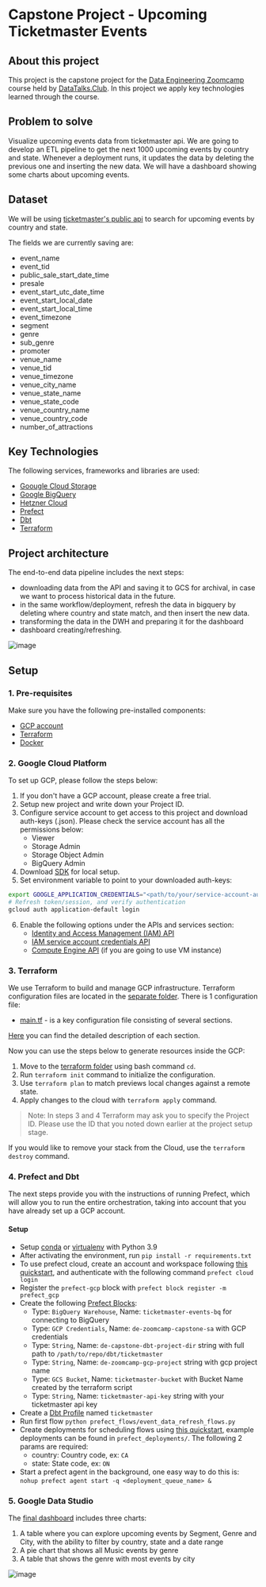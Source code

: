 # Capstone Project - Upcoming Ticketmaster Events

## About this project
This project is the capstone project for the [Data Engineering Zoomcamp](https://github.com/DataTalksClub/data-engineering-zoomcamp) course held by [DataTalks.Club](https://datatalks.club/). In this project we apply key technologies learned through the course.

## Problem to solve
Visualize upcoming events data from ticketmaster api. We are going to develop an ETL pipeline to get the next 1000 upcoming events by country and state. Whenever a deployment runs, it updates the data by deleting the previous one and inserting the new data. We will have a dashboard showing some charts about upcoming events.

## Dataset
We will be using [ticketmaster's public api](https://developer.ticketmaster.com/api-explorer/v2/) to search for upcoming events by country and state.

The fields we are currently saving are:
* event_name
* event_tid
* public_sale_start_date_time
* presale
* event_start_utc_date_time
* event_start_local_date
* event_start_local_time
* event_timezone
* segment
* genre
* sub_genre
* promoter
* venue_name
* venue_tid
* venue_timezone
* venue_city_name
* venue_state_name
* venue_state_code
* venue_country_name
* venue_country_code
* number_of_attractions

## Key Technologies
The following services, frameworks and libraries are used:

* [Goougle Cloud Storage](https://cloud.google.com/storage)
* [Google BigQuery](https://cloud.google.com/bigquery)
* [Hetzner Cloud](https://www.hetzner.com/cloud)
* [Prefect](https://www.prefect.io/)
* [Dbt](https://www.getdbt.com/)
* [Terraform](https://www.terraform.io/)

## Project architecture
The end-to-end data pipeline includes the next steps:
* downloading data from the API and saving it to GCS for archival, in case we want to process historical data in the future.
* in the same workflow/deployment, refresh the data in bigquery by deleting where country and state match, and then insert the new data.
* transforming the data in the DWH and preparing it for the dashboard
* dashboard creating/refreshing.

![image](.github/de-zoomcamp-architecture.PNG)

## Setup

### 1. Pre-requisites
Make sure you have the following pre-installed components: 
* [GCP account](https://cloud.google.com/)
* [Terraform](https://www.terraform.io/downloads)
* [Docker](https://docs.docker.com/get-docker/)

### 2. Google Cloud Platform
To set up GCP, please follow the steps below:
1. If you don't have a GCP account, please create a free trial.
2. Setup new project and write down your Project ID.
3. Configure service account to get access to this project and download auth-keys (.json). Please check the service 
account has all the permissions below:
   * Viewer
   * Storage Admin
   * Storage Object Admin
   * BigQuery Admin 
4. Download [SDK](https://cloud.google.com/sdk) for local setup.
5. Set environment variable to point to your downloaded auth-keys:
```bash
export GOOGLE_APPLICATION_CREDENTIALS="<path/to/your/service-account-authkeys>.json"
# Refresh token/session, and verify authentication
gcloud auth application-default login
```
6. Enable the following options under the APIs and services section:
   * [Identity and Access Management (IAM) API](https://console.cloud.google.com/apis/library/iam.googleapis.com)
   * [IAM service account credentials API](https://console.cloud.google.com/apis/library/iamcredentials.googleapis.com)
   * [Compute Engine API](https://console.developers.google.com/apis/api/compute.googleapis.com) (if you are going to use VM instance)

### 3. Terraform
We use Terraform to build and manage GCP infrastructure. Terraform configuration files are located in the [separate folder](terraform). 
There is 1 configuration file: 
* [main.tf](terraform/main.tf) - is a key configuration file consisting of several sections.

[Here](https://github.com/DataTalksClub/data-engineering-zoomcamp/blob/main/week_1_basics_n_setup/1_terraform_gcp/1_terraform_overview.md)
you can find the detailed description of each section.

Now you can use the steps below to generate resources inside the GCP:
1. Move to the [terraform folder](terraform) using bash command `cd`.
2. Run `terraform init` command to initialize the configuration.
3. Use `terraform plan` to match previews local changes against a remote state.
4. Apply changes to the cloud with `terraform apply` command.

> Note: In steps 3 and 4 Terraform may ask you to specify the Project ID. Please use the ID that you noted down 
earlier at the project setup stage.
> 
If you would like to remove your stack from the Cloud, use the `terraform destroy` command.

### 4. Prefect and Dbt
The next steps provide you with the instructions of running Prefect, which will allow you to run the entire 
orchestration, taking into account that you have already set up a GCP account.

#### Setup
* Setup [conda](https://www.anaconda.com/products/distribution) or [virtualenv](https://docs.python.org/3/library/venv.html) with Python 3.9
* After activating the environment, run `pip install -r requirements.txt`
* To use prefect cloud, create an account and workspace following [this quickstart](https://docs.prefect.io/ui/cloud-quickstart/), and authenticate with the following command `prefect cloud login`
* Register the `prefect-gcp` block with `prefect block register -m prefect_gcp`
* Create the following [Prefect Blocks](https://docs.prefect.io/ui/blocks/):
  * Type: `BigQuery Warehouse`, Name: `ticketmaster-events-bq` for connecting to BigQuery
  * Type: `GCP Credentials`, Name: `de-zoomcamp-capstone-sa` with GCP credentials
  * Type: `String`, Name: `de-capstone-dbt-project-dir` string with full path to `/path/to/repo/dbt/ticketmaster`
  * Type: `String`, Name: `de-zoomcamp-gcp-project` string with gcp project name
  * Type: `GCS Bucket`, Name: `ticketmaster-bucket` with Bucket Name created by the terraform script
  * Type: `String`, Name: `ticketmaster-api-key` string with your ticketmaster api key
* Create a [Dbt Profile](https://docs.getdbt.com/docs/get-started/connection-profiles) named `ticketmaster`
* Run first flow `python prefect_flows/event_data_refresh_flows.py`
* Create deployments for scheduling flows using [this quickstart](https://docs.prefect.io/concepts/deployments/), example deployments can be found in `prefect_deployments/`. The following 2 params are required:
  * country: Country code, ex: `CA`
  * state: State code, ex: `ON`
* Start a prefect agent in the background, one easy way to do this is: `nohup prefect agent start -q <deployment_queue_name> &`

### 5. Google Data Studio
The [final dashboard](https://lookerstudio.google.com/reporting/3f07a3b4-a909-4506-80d2-00ad4af6ca5b) includes three charts:
1. A table where you can explore upcoming events by Segment, Genre and City, with the ability to filter by country, state and a date range
2. A pie chart that shows all Music events by genre
3. A table that shows the genre with most events by city

![image](.github/lookerstudio-ticketmaster.PNG)